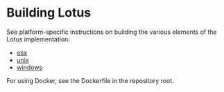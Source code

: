 Building Lotus
================

See platform-specific instructions on building the various
elements of the Lotus implementation:
- [osx](doc/build-osx.md)
- [unix](doc/build-unix.md)
- [windows](doc/build-windows.md)

For using Docker, see the Dockerfile in the repository root.